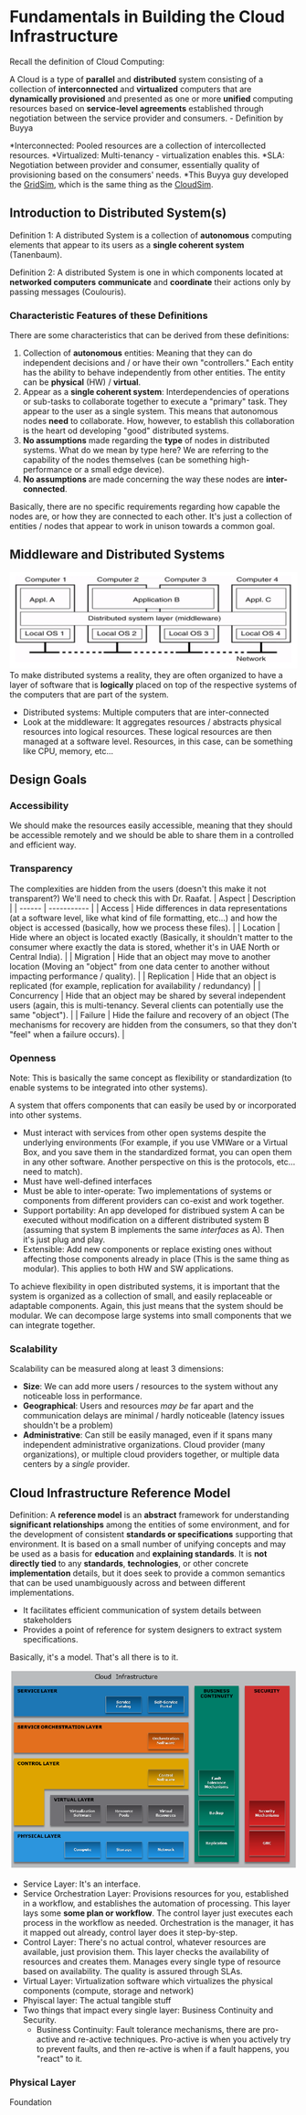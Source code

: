 # Fundamentals in Building the Cloud Infrastructure

Recall the definition of Cloud Computing: 

A Cloud is a type of **parallel** and **distributed** system consisting of a collection of **interconnected** and **virtualized** computers that are **dynamically provisioned** and presented as one or more **unified** computing resources based on **service-level agreements** established through negotiation between the service provider and consumers. - Definition by Buyya

*Interconnected: Pooled resources are a collection of intercollected resources.
*Virtualized: Multi-tenancy - virtualization enables this. 
*SLA: Negotiation between provider and consumer, essentially quality of provisioning based on the consumers' needs. 
*This Buyya guy developed the [GridSim](https://arxiv.org/abs/cs/0203019), which is the same thing as the [CloudSim](https://github.com/Cloudslab/cloudsim). 

## Introduction to Distributed System(s)
Definition 1: A distributed System is a collection of **autonomous** computing elements that appear to its users as a **single coherent system** (Tanenbaum).

Definition 2: A distributed System is one in which components located at **networked computers** **communicate** and **coordinate** their actions only by passing messages (Coulouris).

### Characteristic Features of these Definitions
There are some characteristics that can be derived from these definitions: 
1. Collection of **autonomous** entities: Meaning that they can do independent decisions and / or have their own "controllers." Each entity has the ability to behave independently from other entities. The entity can be **physical** (HW) / **virtual**.
2. Appear as a **single coherent system**: Interdependencies of operations or sub-tasks to collaborate together to execute a "primary" task. They appear to the user as a single system. This means that autonomous nodes **need** to collaborate. How, however, to establish this collaboration is the heart od developing "good" distributed systems.
3. **No assumptions** made regarding the **type** of nodes in distributed systems. What do we mean by type here? We are referring to the capability of the nodes themselves (can be something high-performance or a small edge device).
4. **No assumptions** are made concerning the way these nodes are **inter-connected**.

Basically, there are no specific requirements regarding how capable the nodes are, or how they are connected to each other. It's just a collection of entities / nodes that appear to work in unison towards a common goal. 

## Middleware and Distributed Systems
![Middleware](https://github.com/DaraVaram/Cloud-Computing-Infrastructure/blob/main/figures/MiddlewareAndDistributedSystems.png)
To make distributed systems a reality, they are often organized to have a layer of software that is **logically** placed on top of the respective systems of the computers that are part of the system. 

- Distributed systems: Multiple computers that are inter-connected
- Look at the middleware: It aggregates resources / abstracts physical resources into logical resources. These logical resources are then managed at a software level. Resources, in this case, can be something like CPU, memory, etc...

## Design Goals
### Accessibility
We should make the resources easily accessible, meaning that they should be accessible remotely and we should be able to share them in a controlled and efficient way. 
### Transparency
The complexities are hidden from the users (doesn't this make it not transparent?) We'll need to check this with Dr. Raafat. 
| Aspect | Description |
| ------ | ----------- |
| Access | Hide differences in data representations (at a software level, like what kind of file formatting, etc...) and how the object is accessed (basically, how we process these files). |
| Location | Hide where an object is located exactly (Basically, it shouldn't matter to the consumer where exactly the data is stored, whether it's in UAE North or Central India). | 
| Migration | Hide that an object may move to another location (Moving an "object" from one data center to another without impacting performance / quality). |
| Replication | Hide that an object is replicated (for example, replication for availability / redundancy) | 
| Concurrency | Hide that an object may be shared by several independent users (again, this is multi-tenancy. Several clients can potentially use the same "object"). | 
| Failure | Hide the failure and recovery of an object (The mechanisms for recovery are hidden from the consumers, so that they don't "feel" when a failure occurs). | 

### Openness
Note: This is basically the same concept as flexibility or standardization (to enable systems to be integrated into other systems). 

A system that offers components that can easily be used by or incorporated into other systems. 
- Must interact with services from other open systems despite the underlying environments (For example, if you use VMWare or a Virtual Box, and you save them in the standardized format, you can open them in any other software. Another perspective on this is the protocols, etc... need to match).
- Must have well-defined interfaces
- Must be able to inter-operate: Two implementations of systems or components from different providers can co-exist and work together.
- Support portability: An app developed for distribued system A can be executed without modification on a different distributed system B (assuming that system B implements the same _interfaces_ as A). Then it's just plug and play.
- Extensible: Add new components or replace existing ones without affecting those components already in place (This is the same thing as modular). This applies to both HW and SW applications.

To achieve flexibility in open distributed systems, it is important that the system is organized as a collection of small, and easily replaceable or adaptable components. Again, this just means that the system should be modular. We can decompose large systems into small components that we can integrate together. 

### Scalability
Scalability can be measured along at least 3 dimensions: 
- **Size**: We can add more users / resources to the system without any noticeable loss in performance.
- **Geographical**: Users and resources _may be_ far apart and the communication delays are minimal / hardly noticeable (latency issues shouldn't be a problem)
- **Administrative**: Can still be easily managed, even if it spans many independent administrative organizations. Cloud provider (many organizations), or multiple cloud providers together, or multiple data centers by a _single_ provider.

## Cloud Infrastructure Reference Model
Definition: A **reference model** is an **abstract** framework for understanding **significant relationships** among the entities of some environment, and for the development of consistent **standards or specifications** supporting that environment. It is based on a small number of unifying concepts and may be used as a basis for **education** and **explaining standards**. It is **not directly tied** to any **standards**, **technologies**, or other concrete **implementation** details, but it does seek to provide a common semantics that can be used unambiguously across and between different implementations.

- It facilitates efficient communication of system details between stakeholders
- Provides a point of reference for system designers to extract system specifications.

Basically, it's a model. That's all there is to it. 


![ReferenceModel](https://github.com/DaraVaram/Cloud-Computing-Infrastructure/blob/main/figures/CloudReferenceModel.png)
- Service Layer: It's an interface.
- Service Orchestration Layer: Provisions resources for you, established in a workflow, and establishes the automation of processing. This layer lays some **some plan or workflow**. The control layer just executes each process in the workflow as needed. Orchestration is the manager, it has it mapped out already, control layer does it step-by-step.
- Control Layer: There's no actual control, whatever resources are available, just provision them. This layer checks the availability of resources and creates them. Manages every single type of resource based on availability. The quality is assured through SLAs.
- Virtual Layer: Virtualization software which virtualizes the physical components (compute, storage and network)
- Phyiscal layer: The actual tangible stuff
- Two things that impact every single layer: Business Continuity and Security.
    - Business Continuity: Fault tolerance mechanisms, there are pro-active and re-active techniques. Pro-active is when you actively try to prevent faults, and then re-active is when if a fault happens, you "react" to it.
 
### Physical Layer
Foundation 
